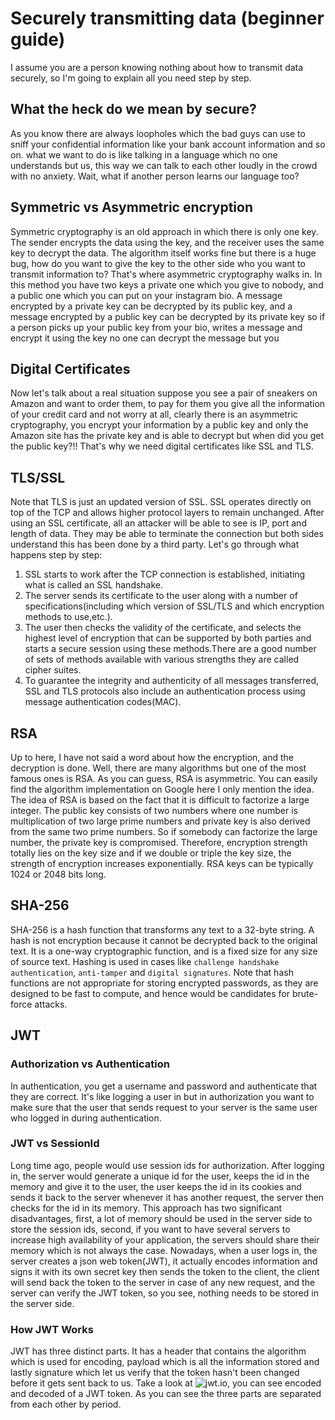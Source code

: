 # Securely transmitting data (beginner guide)
I assume you are a person knowing nothing about how to transmit data securely, so I'm going to explain all you need step 
by step.

## What the heck do we mean by secure?
As you know there are always loopholes which the bad guys can use to sniff your confidential information like your bank 
account information and so on. what we want to do is like talking in a language which no one understands but us, this 
way we can talk to each other loudly in the crowd with no anxiety. Wait, what if another person learns our language too?

## Symmetric vs Asymmetric encryption
Symmetric cryptography is an old approach in which there is only one key. The sender encrypts the data using the key, and 
the receiver uses the same key to decrypt the data. The algorithm itself works fine but there is a huge bug, how do you 
want to give the key to the other side who you want to transmit information to? That's where asymmetric cryptography walks
in. In this method you have two keys a private one which you give to nobody, and a public one which you can put on your
instagram bio. A message encrypted by a private key can be decrypted by its public key, and a message encrypted by a 
public key can be decrypted by its private key so if a person picks up your public key from your bio, writes a message and
encrypt it using the key no one can decrypt the message but you

## Digital Certificates
Now let's talk about a real situation suppose you see a pair of sneakers on Amazon and want to order them, to pay for them
you give all the information of your credit card and not worry at all, clearly there is an asymmetric cryptography, you 
encrypt your information by a public key and only the Amazon site has the private key and is able to decrypt but when did
you get the public key?!! That's why we need digital certificates like SSL and TLS. 

## TLS/SSL
Note that TLS is just an updated version of SSL. SSL operates directly on top of the TCP and allows higher protocol layers
to remain unchanged. After using an SSL certificate, all an attacker will be able to see is IP, port and length of data. 
They may be able to terminate the connection but both sides understand this has been done by a third party. Let's go through
what happens step by step:<br/>
1. SSL starts to work after the TCP connection is established, initiating what is called an SSL handshake.<br/>
2. The server sends its certificate to the user along with a number of specifications(including which version of SSL/TLS
   and which encryption methods to use,etc.).
3. The user then checks the validity of the certificate, and selects the highest level of encryption that can be supported 
by both parties and starts a secure session using these methods.There are a good number of sets of methods available with 
   various strengths they are called cipher suites.
4. To guarantee the integrity and authenticity of all messages transferred, SSL and TLS protocols also include an 
   authentication process using message authentication codes(MAC).
   
## RSA
Up to here, I have not said a word about how the encryption, and the decryption is done. Well, there are many algorithms 
but one of the most famous ones is RSA. As you can guess, RSA is asymmetric. You can easily find the algorithm 
implementation on Google here I only mention the idea. The idea of RSA is based on the fact that it is difficult to factorize 
a large integer. The public key consists of two numbers where one number is multiplication of two large prime numbers and 
private key is also derived from the same two prime numbers. So if somebody can factorize the large number, the private 
key is compromised. Therefore, encryption strength totally lies on the key size and if we double or triple the key size, 
the strength of encryption increases exponentially. RSA keys can be typically 1024 or 2048 bits long.

## SHA-256
SHA-256 is a hash function that transforms any text to a 32-byte string. A hash is not encryption because it cannot be 
decrypted back to the original text. It is a one-way cryptographic function, and is a fixed size for any size of source 
text. Hashing is used in cases like `challenge handshake authentication`, `anti-tamper` and `digital signatures`. Note
that hash functions are not appropriate for storing encrypted passwords, as they are designed to be fast to compute, and 
hence would be candidates for brute-force attacks.

## JWT
### Authorization vs Authentication
In authentication, you get a username and password and authenticate that they are correct. It's like logging a user in 
but in authorization you want to make sure that the user that sends request to your server is the same user who logged in
during authentication.
### JWT vs SessionId
Long time ago, people would use session ids for authorization. After logging in, the server would generate a unique id
for the user, keeps the id in the memory and give it to the user, the user keeps the id in its cookies and sends it back
to the server whenever it has another request, the server then checks for the id in its memory. This approach has two 
significant disadvantages, first, a lot of memory should be used in the server side to store the session ids, second,
if you want to have several servers to increase high availability of your application, the servers should share their 
memory which is not always the case. Nowadays, when a user logs in, the server creates a json web token(JWT), it actually
encodes information and signs it with its own secret key then sends the token to the client, the client will send back the 
token to the server in case of any new request, and the server can verify the JWT token, so you see, nothing needs to be 
stored in the server side.
### How JWT Works
JWT has three distinct parts. It has a header that contains the algorithm which is used for encoding, payload which is all
the information stored and lastly signature which let us verify that the token hasn't been changed before it gets sent back
to us. Take a look at ![jwt.io](jwt.io), you can see encoded and decoded of a JWT token. As you can see the three parts 
are separated from each other by period.
